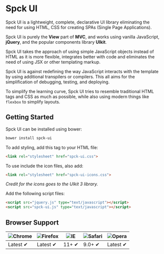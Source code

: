 # Spck UI

Spck UI is a lightweight, complete, declarative UI library eliminating the need for using
HTML, CSS for creating SPAs (Single Page Applications).

Spck UI is purely the **View** part of **MVC**, and works using vanilla JavaScript, **jQuery**, and the popular components library **UIkit**.

Spck UI takes the approach of using simple JavaScript objects instead of HTML as it is more flexible, integrates better with code and eliminates the need of using JSX or other templating markup.

Spck UI is against redefining the way JavaScript interacts with the template by using additional transpilers or compilers. This all aims for the simplification of debugging, testing, and deploying.

To simplify the learning curve, Spck UI tries to resemble traditional HTML tags and CSS as much as possible, while also using modern things like `flexbox` to simplify layouts.

## Getting Started

Spck UI can be installed using bower:

```bash
bower install spck-ui
```

To add styling, add this tag to your HTML file:

```html
<link rel="stylesheet" href="spck-ui.css">
```

To use include the icon files, also add:
```html
<link rel="stylesheet" href="spck-ui-icons.css">
```

*Credit for the icons goes to the UIkit 3 library.*

Add the following script files:

```html
<script src="jquery.js" type="text/javascript"></script>
<script src="spck-ui.js" type="text/javascript"></script>
```

## Browser Support

![Chrome](https://raw.github.com/alrra/browser-logos/master/src/chrome/chrome_48x48.png) | ![Firefox](https://raw.github.com/alrra/browser-logos/master/src/firefox/firefox_48x48.png) | ![IE](https://raw.github.com/alrra/browser-logos/master/src/archive/internet-explorer_9-11/internet-explorer_9-11_48x48.png) | ![Safari](https://raw.github.com/alrra/browser-logos/master/src/safari/safari_48x48.png) | ![Opera](https://raw.github.com/alrra/browser-logos/master/src/opera/opera_48x48.png)
--- | --- | --- | --- | --- |
Latest ✔ | Latest ✔ | 11+ ✔ | 9.0+ ✔ | Latest ✔ |

